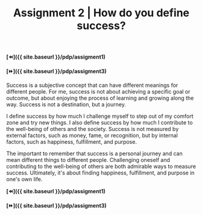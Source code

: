 ﻿---
layout: page
title: Assignment 2 | How do you define success?
permalink: /pdp/assignment2
---

**[⏪]({{ site.baseurl }}/pdp/assigment1)**

**[⏩]({{ site.baseurl }}/pdp/assigment3)**

Success is a subjective concept that can have different meanings for different people. For me, success is not about achieving a specific goal or outcome, but about enjoying the process of learning and growing along the way. Success is not a destination, but a journey.

I define success by how much I challenge myself to step out of my comfort zone and try new things. I also define success by how much I contribute to the well-being of others and the society. Success is not measured by external factors, such as money, fame, or recognition, but by internal factors, such as happiness, fulfillment, and purpose.

The important to remember that success is a personal journey and can mean different things to different people. Challenging oneself and contributing to the well-being of others are both admirable ways to measure success. Ultimately, it's about finding happiness, fulfillment, and purpose in one's own life.

**[⏪]({{ site.baseurl }}/pdp/assigment1)**

**[⏩]({{ site.baseurl }}/pdp/assigment3)**